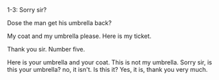 1-3: Sorry sir?

Dose the man get his umbrella back?

My coat and my umbrella please.
Here is my ticket.

Thank you sir.
Number five.

Here is your umbrella and your coat.
This is not my umbrella.
Sorry sir, is this your umbrella?
no, it isn't.
Is this it?
Yes, it is, thank you very much.